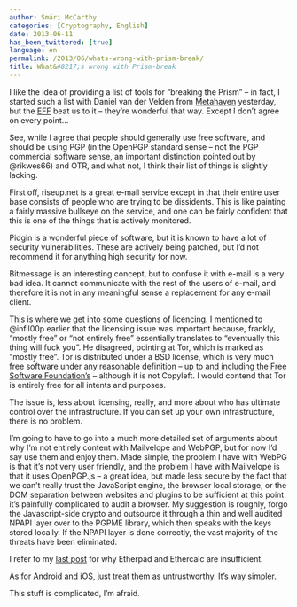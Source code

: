 ```yaml
---
author: Smári McCarthy
categories: [Cryptography, English]
date: 2013-06-11
has_been_twittered: [true]
language: en
permalink: /2013/06/whats-wrong-with-prism-break/
title: What&#8217;s wrong with Prism-break
---
```

<p class="wp-flattr-button">
  <a class="FlattrButton" style="display:none;" href="http://www.smarimccarthy.is/2013/06/whats-wrong-with-prism-break/" title="What&#8217;s wrong with Prism-break" rev="flattr;uid:smarimc;language:en_GB;category:text;button:compact;">I like the idea of providing a list of tools for "breaking the Prism" - in fact, I started such a list with Daniel van der Velden from Metahaven yesterday, but the EFF beat us to it - they're wonderful that way. Except I don't agree on every point... See, while I agree that people should generally use free software, and should be using PGP (in the OpenPGP standard sense - not the PGP commercial software sense, an important distinction pointed out by @rikwes66) and OTR, and what not, I think their list of things is slightly lacking. First off, riseup.net is a great e-mail service except in that their entire user base consists of people who are trying to be dissidents. This is like painting a fairly massive bullseye on the service, and one can be fairly confident that this is one of the things that is actively monitored. Pidgin is a wonderful piece of software, but it is known to have a lot of security vulnerabilities. These are actively being patched, but I'd not recommend it for anything high securit</a>
</p>

I like the idea of providing a list of tools for &#8220;breaking the Prism&#8221; &#8211; in fact, I started such a list with Daniel van der Velden from [Metahaven][1] yesterday, but the [EFF][2] beat us to it &#8211; they&#8217;re wonderful that way. Except I don&#8217;t agree on every point&#8230;

See, while I agree that people should generally use free software, and should be using PGP (in the OpenPGP standard sense &#8211; not the PGP commercial software sense, an important distinction pointed out by @rikwes66) and OTR, and what not, I think their list of things is slightly lacking.

First off, riseup.net is a great e-mail service except in that their entire user base consists of people who are trying to be dissidents. This is like painting a fairly massive bullseye on the service, and one can be fairly confident that this is one of the things that is actively monitored.

Pidgin is a wonderful piece of software, but it is known to have a lot of security vulnerabilities. These are actively being patched, but I&#8217;d not recommend it for anything high security for now.

Bitmessage is an interesting concept, but to confuse it with e-mail is a very bad idea. It cannot communicate with the rest of the users of e-mail, and therefore it is not in any meaningful sense a replacement for any e-mail client.

This is where we get into some questions of licencing. I mentioned to @infil00p earlier that the licensing issue was important because, frankly, &#8220;mostly free&#8221; or &#8220;not entirely free&#8221; essentially translates to &#8220;eventually this thing will fuck you&#8221;. He disagreed, pointing at Tor, which is marked as &#8220;mostly free&#8221;. Tor is distributed under a BSD license, which is very much free software under any reasonable definition &#8211; [up to and including the Free Software Foundation&#8217;s][3] &#8211; although it is not Copyleft. I would contend that Tor is entirely free for all intents and purposes.

The issue is, less about licensing, really, and more about who has ultimate control over the infrastructure. If you can set up your own infrastructure, there is no problem.

I&#8217;m going to have to go into a much more detailed set of arguments about why I&#8217;m not entirely content with Mailvelope and WebPGP, but for now I&#8217;d say use them and enjoy them. Made simple, the problem I have with WebPG is that it&#8217;s not very user friendly, and the problem I have with Mailvelope is that it uses OpenPGP.js &#8211; a great idea, but made less secure by the fact that we can&#8217;t really trust the JavaScript engine, the browser local storage, or the DOM separation between websites and plugins to be sufficient at this point: it&#8217;s painfully complicated to audit a browser. My suggestion is roughly, forgo the Javascript-side crypto and outsource it through a thin and well audited NPAPI layer over to the PGPME library, which then speaks with the keys stored locally. If the NPAPI layer is done correctly, the vast majority of the threats have been eliminated.

I refer to my [last post][4] for why Etherpad and Ethercalc are insufficient.

As for Android and iOS, just treat them as untrustworthy. It&#8217;s way simpler.

This stuff is complicated, I&#8217;m afraid.

 [1]: http://www.metahaven.net
 [2]: http://www.eff.org
 [3]: http://www.gnu.org/licenses/license-list.html
 [4]: http://www.smarimccarthy.is/2013/06/what-we-need/

